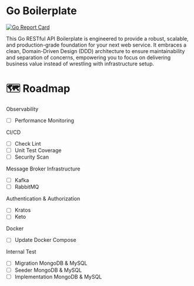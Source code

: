 # Go Boilerplate
[![Go Report Card](https://goreportcard.com/badge/github.com/BagusAK95/go-boilerplate)](https://goreportcard.com/report/github.com/BagusAK95/go-boilerplate)

This Go RESTful API Boilerplate is engineered to provide a robust, scalable, and production-grade foundation for your next web service. It embraces a clean, Domain-Driven Design (DDD) architecture to ensure maintainability and separation of concerns, empowering you to focus on delivering business value instead of wrestling with infrastructure setup.

# 🗺️ Roadmap
Observability
- [ ] Performance Monitoring

CI/CD
- [ ] Check Lint
- [ ] Unit Test Coverage
- [ ] Security Scan

Message Broker Infrastructure
- [ ] Kafka
- [ ] RabbitMQ

Authentication & Authorization
- [ ] Kratos
- [ ] Keto

Docker
- [ ] Update Docker Compose

Internal Test
- [ ] Migration MongoDB & MySQL
- [ ] Seeder MongoDB & MySQL
- [ ] Implementation MongoDB & MySQL